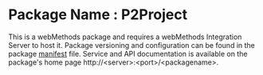 # Package Name : P2Project
This is a webMethods package and requires a webMethods Integration Server to host it. Package versioning and configuration can be found in the package [manifest](./P2Project/manifest.v3) file. Service and API documentation is available on the package's home page http://&lt;server&gt;:&lt;port&gt;/&lt;packagename>.